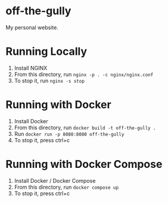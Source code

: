 # off-the-gully
My personal website.

# Running Locally
1. Install NGINX
2. From this directory, run `nginx -p . -c nginx/nginx.conf`
3. To stop it, run `nginx -s stop`

# Running with Docker
1. Install Docker
2. From this directory, run `docker build -t off-the-gully .`
3. Run `docker run -p 8080:8080 off-the-gully`
4. To stop it, press ctrl+c

# Running with Docker Compose
1. Install Docker / Docker Compose
2. From this directory, run `docker compose up`
3. To stop it, press ctrl+c
